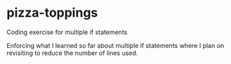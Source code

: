 # pizza-toppings
Coding exercise for multiple if statements

Enforcing what I learned so far about multiple if statements where I plan on revisiting to reduce the number of lines used.

